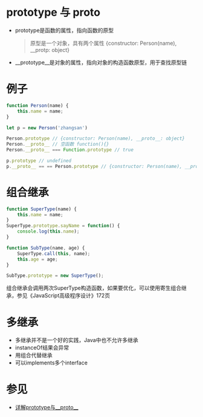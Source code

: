 # prototype 与 __proto__
- prototype是函数的属性，指向函数的原型
    > 原型是一个对象，具有两个属性 {constructor: Person(name), __protp: object}
- __prototype__是对象的属性，指向对象的构造函数原型，用于查找原型链

# 例子
```javascript
function Person(name) {
    this.name = name;
}

let p = new Person('zhangsan')

Person.prototype // {constructor: Person(name), __proto__: object}
Person.__proto__ // 空函数 function(){}
Person.__proto__ === Function.prototype // true

p.prototype // undefined
p.__proto__ == == Person.prototype // {constructor: Person(name), __proto__: object}
```


# 组合继承
```javascript
function SuperType(name) {
    this.name = name;
}
SuperType.prototype.sayName = function() {
    console.log(this.name);
}

function SubType(name, age) {
    SuperType.call(this, name);
    this.age = age;
}

SubType.prototype = new SuperType();
```
组合继承会调用两次SuperType构造函数，如果要优化，可以使用寄生组合继承，参见《JavaScript高级程序设计》172页

# 多继承
- 多继承并不是一个好的实践，Java中也不允许多继承
- instanceOf结果会异常
- 用组合代替继承
- 可以implements多个interface

# 参见
- [详解prototype与__proto__](https://louiszhai.github.io/2015/12/17/prototype/)
